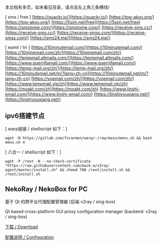 本文档有多页，如未看见目录，请点击左上角三条横线/

[ sms / free ]
[https://quackr.io/](https://quackr.io/)
[https://top-akov.org/](https://top-akov.org/)
[https://5sim.net/free](https://5sim.net/free) 
[https://smstome.com/](https://smstome.com/)
[https://receive-sms.cc/](https://receive-sms.cc/)
[https://receive-smss.com/](https://receive-smss.com/)
[https://sms24.me/](https://sms24.me/)

[ eamil / lin ]
[https://10minutemail.com/](https://10minutemail.com/)
[https://10minemail.com/zh/](https://10minemail.com/zh/)
[https://tempmail.altmails.com/](https://tempmail.altmails.com/)
[https://www.guerrillamail.com/](https://www.guerrillamail.com/)
[https://temp-mail.org/zh/](https://temp-mail.org/zh/)
[https://10minutemail.net/m/?lang=zh-cn](https://10minutemail.net/m/?lang=zh-cn)
[https://yopmail.com/zh/](https://yopmail.com/zh/)
[https://www.tempmail.vip/zh](https://www.tempmail.vip/zh)
[https://moakt.com/zh](https://moakt.com/zh)
[https://www.linshi-email.com/](https://www.linshi-email.com/)
[https://linshiyouxiang.net/](https://linshiyouxiang.net/)


## ipv6搭建节点
[ warp链接 / shellscript 如下：]

    wget -N https://gitlab.com/fscarmen/warp/-/raw/main/menu.sh && bash menu.sh 4

[ 八合一 / shellscript 如下：]

    wget -P /root -N --no-check-certificate "https://raw.githubusercontent.com/mack-a/v2ray-agent/master/install.sh" && chmod 700 /root/install.sh && /root/install.sh


## NekoRay / NekoBox for PC

基于 Qt 的跨平台代理配置管理器 (后端 v2ray / sing-box)

Qt based cross-platform GUI proxy configuration manager (backend: v2ray / sing-box)

[下载 / Download](https://github.com/MatsuriDayo/nekoray/releases)

[配置说明 / Configuration](/n-configuration/)




